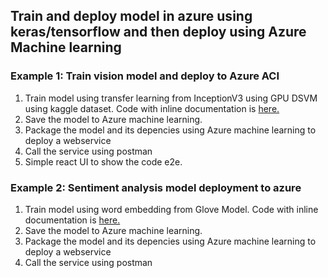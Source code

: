 ## Train and deploy model in azure using keras/tensorflow and then deploy using Azure Machine learning

### Example 1: Train vision model and deploy to Azure ACI

1. Train model using transfer learning from InceptionV3 using GPU DSVM using kaggle dataset. Code with inline documentation is [here.](https://github.com/manish-shukla01/tensorflowkerasinazure/blob/master/Dogbreeddetection/dogbreeddetector.ipynb)
2. Save the model to Azure machine learning.
3. Package the model and its depencies using Azure machine learning to deploy a webservice
4. Call the service using postman
5. Simple react UI to show the code e2e.

### Example 2: Sentiment analysis model deployment to azure

1. Train model using word embedding from Glove Model. Code with inline documentation is [here.](https://github.com/manish-shukla01/tensorflowkerasinazure/blob/master/sentimentanalysis/nlpstuff.ipynb)
2. Save the model to Azure machine learning.
3. Package the model and its depencies using Azure machine learning to deploy a webservice
4. Call the service using postman

